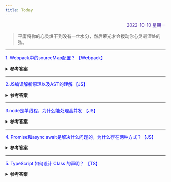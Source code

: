```yaml
---
title: Today
---
```


<div align="right" style="color:#512DA8">2022-10-10 星期一</div> 

> 平庸将你的心灵烘干到没有一丝水分，然后荣光才会拨动你心灵最深处的弦。

<hr/>
<p style="color:blue">1. Webpack中的sourceMap配置？ 【Webpack】</p>
<details>
<summary><b>参考答案</b></summary>
<p>

- 项目打包后，如果关闭 sourceMap 的配置，在浏览器打开项目后，看到的 js 代码为打包后的代码，不利于查找代码错误。
- sourceMap 是一个映射关系，他可以知道在 dist 打包后的 main.js 错误的代码对应在未经打包的代码的位置。

配置项为：
- devtool:'source-map'---会在 dist 目录下生成一个.map 的映射文件。
- 如果为'inline-source-map'，则不会生成.map 文件，直接在原 main.js 文见中添加注释以映射(位置在底部)。
- 如果为'cheap-inline-source-map' :与 inline 不同，只告诉是哪行代码出错，效率会高一些。
- 如果为"cheap-module-source-map':不管是业务代码，但是依赖的第三方模块，都会显示出出错的地方。
- eval 是打包效率最高的方式。
- 如果是开发环境，建议使用“cheap-module-eval-source-map'这种方式。如果是生产环境，一般不用设置 devtool 的配置。如果要配置，推荐使用"cheap-module-source-map"。

</p>
</details>

<hr/>
<p style="color:blue">2.JS编译解析原理以及AST的理解 【JS】</p>
<details>
<summary><b>参考答案</b></summary>
<p>

JS的编译原理简单说就是先对源代码进行分词(分解)转换成一个个有意义的代码块，然后将这些有意义的代码块生成抽象语法树AST，最后对AST进行操作、解析成可执行代码进行执行。 

1. 首先这个AST也就是抽象语法树，是 Abstract Syntax Tree的缩写。 
2. AST生成的主要就是两个步骤：词法分析和语法分析。
- 词法分析：就是读取源代码，安装预定的规则(比如遇到空格、括号、换行等)将代码合成一个个的标识token。 
- 语法分析：就是将词法分析出来的数组转换成树的表达形式，并同时验证代码语法是否有误。
3. 然后这个时候就生成一颗抽象语法树，它定义了代码的结构。通过操纵这颗树，我们可以精确定位到声明语句、赋值语句、运算语句等等，实现对代码的分析、优化、变更等操作。

很多工具和库的核心都是AST,像webpack、lint、babel等，一般都是分三个阶段运行代码：解析（parsing），转译（transforming），生成（generation)

</p>
</details>

<hr/>
<p style="color:blue">3.node是单线程，为什么能处理高并发 【JS】 </p>
<details>
<summary><b>参考答案</b></summary>
<p>

事件驱动。  
- 每个Node.js进程只有一个主线程在执行程序代码，行成一个执行栈 
- 主线程之外还维护了一个"事件队列"(Event Queue)，当用户的网络请求或者其他异步操作到来时，node都会放到事件队列中去，此时不会立即执行这个异步任务，代码也不会阻塞，会继续往下走，直到主线程代码执行完毕。  
- 主线程代码执行完毕后，通过事件循环机制(Event Loop),到事件队列的开头取出第一个事件去执行，执行完毕后主线程不断检查事件队列中是否有未执行事件，若有继续执行，直到事件队列中所有事件执行完毕。 
- 主线程不断重复上面的第三步  

Node之所以单线程可以处理高并发的原因，在于libuv层的事件循环机制，和底层线程池的实现，在事件循环机制上，新版本的node和浏览器类似。
</p>
</details>

<hr/>
<p style="color:blue">4. Promise和async await是解决什么问题的，为什么存在两种方式？【JS】 </p>

<details>
<summary><b>参考答案</b></summary>
<p>

- 首先，Promise的出现是为了解决异步产生的回调地狱，使得开发人员用新的方式来编写程序。 
- 而Promise出现引出的新问题是如果有多个Promise要执行，虽然Promise.all可以解决，但是如果存在Promise先后的执行顺序，Promise就不能很好的解决了。 
- 然后 async await出现，允许异步程序用同步代码的方式写程序，也就是说async await解决了Promise产生的一些问题，且是建立在Promise的基础上实现的，返回的仍然是一个Promise。

</p>
</details>

<hr/>
<p style="color:blue">5. TypeScript 如何设计 Class 的声明？ 【TS】</p>

<details>
<summary><b>参考答案</b></summary>
<p>

在声明类的时候，一般类中都会包含:构造函数、对构造函数中的属性进行类型声明、类中的方法。
```javascript
class Greeter {
   greeting: string;
   constructor(message: string) {
       this.greeting = message;
   }
   greet(): string{
       return "Hello, " + this.greeting;
   }
}
let greeter = new Greeter("world");
```

</p>
</details>